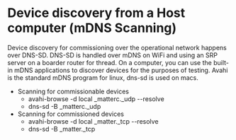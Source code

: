 # Device discovery from a Host computer (mDNS Scanning)

Device discovery for commissioning over the operational network happens over
DNS-SD. DNS-SD is handled over mDNS on WiFi and using an SRP server on a boarder
router for thread. On a computer, you can use the built-in mDNS applications to
discover devices for the purposes of testing. Avahi is the standard mDNS program
for linux, dns-sd is used on macs.

-   Scanning for commissionable devices
    -   avahi-browse -d local \_matterc.\_udp --resolve
    -   dns-sd -B \_matterc.\_udp
-   Scanning for commissioned devices
    -   avahi-browse -d local \_matter.\_tcp --resolve
    -   dns-sd -B \_matter.\_tcp
